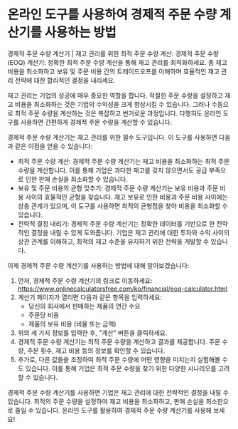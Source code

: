 온라인 도구를 사용하여 경제적 주문 수량 계산기를 사용하는 방법
===================================

경제적 주문 수량 계산기 | 재고 관리를 위한 최적 주문 수량 계산: 경제적 주문 수량(EOQ) 계산기: 정확한 최적 주문 수량 계산을 통해 재고 관리를 최적화하세요. 총 재고 비용을 최소화하고 보유 및 주문 비용 간의 트레이드오프를 이해하며 효율적인 재고 관리 전략에 대한 합리적인 결정을 내리세요.

재고 관리는 기업의 성공에 매우 중요한 역할을 합니다. 적절한 주문 수량을 설정하고 재고 비용을 최소화하는 것은 기업의 수익성을 크게 향상시킬 수 있습니다. 그러나 수동으로 최적 주문 수량을 계산하는 것은 복잡하고 번거로운 과정입니다. 다행히도 온라인 도구를 사용하면 간편하게 경제적 주문 수량을 계산할 수 있습니다.

경제적 주문 수량 계산기는 재고 관리를 위한 필수 도구입니다. 이 도구를 사용하면 다음과 같은 이점을 얻을 수 있습니다:

- 최적 주문 수량 계산: 경제적 주문 수량 계산기는 재고 비용을 최소화하는 최적 주문 수량을 계산합니다. 이를 통해 기업은 과다한 재고를 갖지 않으면서도 공급 부족으로 인한 판매 손실을 최소화할 수 있습니다.
- 보유 및 주문 비용의 균형 맞추기: 경제적 주문 수량 계산기는 보유 비용과 주문 비용 사이의 효율적인 균형을 찾습니다. 재고 보유로 인한 비용과 주문 비용 사이에는 상충 관계가 있으며, 이 도구를 사용하면 최적의 균형점을 찾아 비용을 최소화할 수 있습니다.
- 전략적 결정 내리기: 경제적 주문 수량 계산기는 정확한 데이터를 기반으로 한 전략적인 결정을 내릴 수 있게 도와줍니다. 기업은 재고 관리에 대한 투자와 수익 사이의 상관 관계를 이해하고, 최적의 재고 수준을 유지하기 위한 전략을 개발할 수 있습니다.

이제 경제적 주문 수량 계산기를 사용하는 방법에 대해 알아보겠습니다:

1. 먼저, 경제적 주문 수량 계산기의 링크로 이동하세요: <https://www.onlinecalculatorsfree.com/ko/financial/eoq-calculator.html>
2. 계산기 페이지가 열리면 다음과 같은 항목을 입력하세요: 
    - 당신의 회사에서 판매하는 제품의 연간 수요
    - 주문당 비용
    - 제품의 보유 비용 (비율 또는 금액)
3. 위의 세 가지 정보를 입력한 후, "계산" 버튼을 클릭하세요.
4. 경제적 주문 수량 계산기는 최적 주문 수량을 계산하고 결과를 제공합니다. 주문 수량, 주문 횟수, 재고 비용 등의 정보를 확인할 수 있습니다.
5. 추가로, 다른 값들을 조정하여 최적 주문 수량에 어떤 영향을 미치는지 실험해볼 수도 있습니다. 이를 통해 기업은 최적 주문 수량을 찾기 위한 다양한 시나리오를 고려할 수 있습니다.

경제적 주문 수량 계산기를 사용하면 기업은 재고 관리에 대한 전략적인 결정을 내릴 수 있습니다. 최적의 주문 수량을 설정하여 재고 비용을 최소화하고, 판매 손실을 최소한으로 줄일 수 있습니다. 온라인 도구를 활용하여 경제적 주문 수량 계산기를 사용해 보세요!